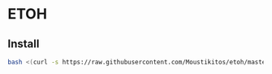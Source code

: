 # ETOH

## Install

```bash
bash <(curl -s https://raw.githubusercontent.com/Moustikitos/etoh/master/bash/zen-install.sh)
```
